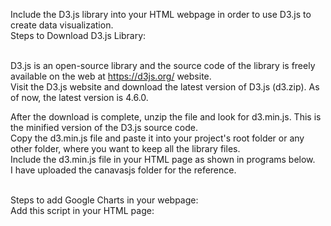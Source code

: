 Include the D3.js library into your HTML webpage in order to use D3.js to create data visualization. <br>
Steps to Download D3.js Library: <br> <br>

D3.js is an open-source library and the source code of the library is freely available on the web at https://d3js.org/ website. <br>
Visit the D3.js website and download the latest version of D3.js (d3.zip). As of now, the latest version is 4.6.0. <br>

After the download is complete, unzip the file and look for d3.min.js. This is the minified version of the D3.js source code. <br>
Copy the d3.min.js file and paste it into your project's root folder or any other folder, where you want to keep all the library files.<br>
Include the d3.min.js file in your HTML page as shown in programs below. <br>
I have uploaded the canavasjs folder for the reference. <br> <br>

Steps to add Google Charts in your webpage: <br>
Add this script in your HTML page:  <br>
<script type="text/javascript"
src="https://www.gstatic.com/charts/loader.js">
</script> 
